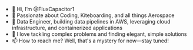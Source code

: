 - 👋 Hi, I’m @FluxCapacitor1
- 🚀 Passionate about Coding, Kiteboarding, and all things Aerospace
- 💼 Data Engineer, building data pipelines in AWS, leveraging cloud infrastructure, and containerized applications
- 🌱 I love tackling complex problems and finding elegant, simple solutions
- 📫 How to reach me? Well, that's a mystery for now—stay tuned!

<!---
FluxCapacitor1/FluxCapacitor1 is a ✨ special ✨ repository because its `README.md` (this file) appears on your GitHub profile.
You can click the Preview link to take a look at your changes.
--->
